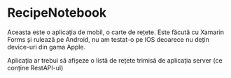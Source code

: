 # RecipeNotebook

Aceasta este o aplicația de mobil, o carte de rețete. Este făcută cu Xamarin Forms și rulează pe Android, nu am testat-o pe IOS deoarece nu dețin device-uri din gama Apple. 

Aplicația ar trebui să afișeze o listă de rețete trimisă de aplicația server (ce conține RestAPI-ul) 
